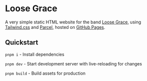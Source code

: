 # Loose Grace

A very simple static HTML website for the band [Loose Grace](https://loosegrace.com/), using [Tailwind.css](https://tailwindcss.com/) and [Parcel](https://parceljs.org/), hosted on [GitHub Pages](https://docs.github.com/en/pages).

## Quickstart

`pnpm i` - Install dependencies

`pnpm dev` - Start development server with live-reloading for changes

`pnpm build` - Build assets for production
